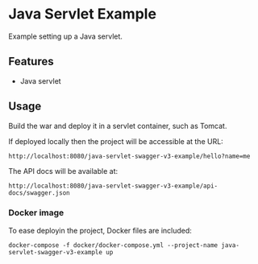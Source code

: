 # Java Servlet Example

Example setting up a Java servlet.

## Features

- Java servlet

## Usage

Build the war and deploy it in a servlet container, such as Tomcat.

If deployed locally then the project will be accessible at the URL:

```
http://localhost:8080/java-servlet-swagger-v3-example/hello?name=me
```

The API docs will be available at:

```
http://localhost:8080/java-servlet-swagger-v3-example/api-docs/swagger.json
```

### Docker image

To ease deployin the project, Docker files are included:

```
docker-compose -f docker/docker-compose.yml --project-name java-servlet-swagger-v3-example up
```
